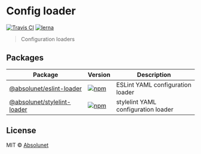 # Config loader
[![Travis CI](https://api.travis-ci.org/absolunet/node-config-loader.svg?branch=master)](https://travis-ci.org/absolunet/node-config-loader/builds)
[![lerna](https://img.shields.io/badge/maintained%20with-lerna-cc00ff.svg)](https://lernajs.io/)

> Configuration loaders

## Packages

| Package | Version | Description |
|---|---|---|
| [@absolunet/eslint-loader](packages/eslint) | [![npm](https://img.shields.io/npm/v/@absolunet/eslint-loader.svg)](https://www.npmjs.com/package/@absolunet/eslint-loader) | ESLint YAML configuration loader |
| [@absolunet/stylelint-loader](packages/stylelint) | [![npm](https://img.shields.io/npm/v/@absolunet/stylelint-loader.svg)](https://www.npmjs.com/package/@absolunet/stylelint-loader) | stylelint YAML configuration loader |


## License
MIT © [Absolunet](https://absolunet.com)
